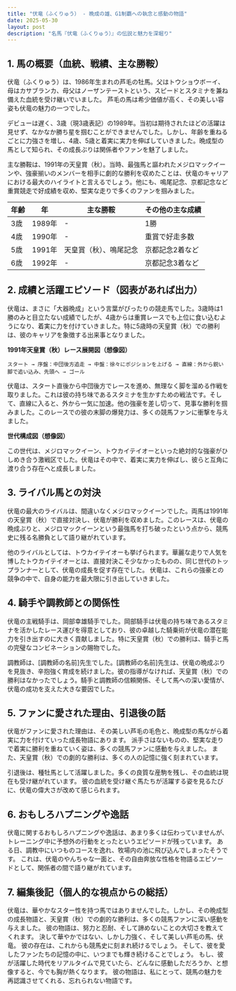 ```yaml
---
title: "伏竜（ふくりゅう） - 晩成の雄、G1制覇への執念と感動の物語"
date: 2025-05-30
layout: post
description: "名馬『伏竜（ふくりゅう）』の伝説と魅力を深堀り"
---
```


## 1. 馬の概要（血統、戦績、主な勝鞍）

伏竜（ふくりゅう）は、1986年生まれの芦毛の牡馬。父はトウショウボーイ、母はカサブランカ、母父はノーザンテーストという、スピードとスタミナを兼ね備えた血統を受け継いでいました。  芦毛の馬は希少価値が高く、その美しい容姿も伏竜の魅力の一つでした。

デビューは遅く、3歳（現3歳表記）の1989年。当初は期待されたほどの活躍は見せず、なかなか勝ち星を掴むことができませんでした。しかし、年齢を重ねるごとに力強さを増し、4歳、5歳と着実に実力を伸ばしていきました。晩成型の馬として知られ、その成長ぶりは関係者やファンを魅了しました。

主な勝鞍は、1991年の天皇賞（秋）。当時、最強馬と謳われたメジロマックイーンや、強豪揃いのメンバーを相手に劇的な勝利を収めたことは、伏竜のキャリアにおける最大のハイライトと言えるでしょう。他にも、鳴尾記念、京都記念など重賞競走で好成績を収め、堅実な走りで多くのファンを掴みました。

| 年齢 | 年 | 主な勝鞍 | その他の主な成績 |
|---|---|---|---|
| 3歳 | 1989年 |  - | 1勝 |
| 4歳 | 1990年 | - | 重賞で好走多数 |
| 5歳 | 1991年 | 天皇賞（秋）、鳴尾記念 | 京都記念2着など |
| 6歳 | 1992年 | - | 京都記念3着など |


## 2. 成績と活躍エピソード（図表があれば出力）

伏竜は、まさに「大器晩成」という言葉がぴったりの競走馬でした。3歳時は1勝のみと目立たない成績でしたが、4歳からは重賞レースでも上位に食い込むようになり、着実に力を付けていきました。特に5歳時の天皇賞（秋）での勝利は、彼のキャリアを象徴する出来事となりました。

**1991年天皇賞（秋）レース展開図（想像図）**

```
スタート → 序盤：中団後方追走 → 中盤：徐々にポジションを上げる → 直線：外から鋭い脚で追い込み、先頭へ → ゴール
```

伏竜は、スタート直後から中団後方でレースを進め、無理なく脚を溜める作戦を取りました。これは彼の持ち味であるスタミナを生かすための戦法です。そして、直線に入ると、外から一気に加速。他の強豪を差し切って、見事な勝利を掴みました。このレースでの彼の末脚の爆発力は、多くの競馬ファンに衝撃を与えました。

**世代構成図（想像図）**

この世代は、メジロマックイーン、トウカイテイオーといった絶対的な強豪がひしめき合う激戦区でした。伏竜はその中で、着実に実力を伸ばし、彼らと互角に渡り合う存在へと成長しました。


## 3. ライバル馬との対決

伏竜の最大のライバルは、間違いなくメジロマックイーンでした。両馬は1991年の天皇賞（秋）で直接対決し、伏竜が勝利を収めました。このレースは、伏竜の晩成ぶりと、メジロマックイーンという最強馬を打ち破ったという点から、競馬史に残る名勝負として語り継がれています。

他のライバルとしては、トウカイテイオーも挙げられます。華麗な走りで人気を博したトウカイテイオーとは、直接対決こそ少なかったものの、同じ世代のトップランナーとして、伏竜の成長を促す存在でした。  伏竜は、これらの強豪との競争の中で、自身の能力を最大限に引き出していきました。


## 4. 騎手や調教師との関係性

伏竜の主戦騎手は、岡部幸雄騎手でした。岡部騎手は伏竜の持ち味であるスタミナを活かしたレース運びを得意としており、彼の卓越した騎乗術が伏竜の潜在能力を引き出すのに大きく貢献しました。特に天皇賞（秋）での勝利は、騎手と馬の完璧なコンビネーションの賜物でした。

調教師は、[調教師の名前]先生でした。[調教師の名前]先生は、伏竜の晩成ぶりを見抜き、辛抱強く育成を続けました。彼の指導がなければ、天皇賞（秋）での勝利はなかったでしょう。騎手と調教師の信頼関係、そして馬への深い愛情が、伏竜の成功を支えた大きな要因でした。


## 5. ファンに愛された理由、引退後の話

伏竜がファンに愛された理由は、その美しい芦毛の毛色と、晩成型の馬ながら着実に力を付けていった成長物語にあります。  派手さはないものの、堅実な走りで着実に勝利を重ねていく姿は、多くの競馬ファンに感動を与えました。  また、天皇賞（秋）での劇的な勝利は、多くの人の記憶に強く刻まれています。

引退後は、種牡馬として活躍しました。多くの良質な産駒を残し、その血統は現在も受け継がれています。  彼の血統を受け継ぐ馬たちが活躍する姿を見るたびに、伏竜の偉大さが改めて感じられます。


## 6. おもしろハプニングや逸話

伏竜に関するおもしろハプニングや逸話は、あまり多くは伝わっていませんが、トレーニング中に予想外の行動をとったというエピソードが残っています。  ある日、調教中にいつものコースを逸れ、牧場内の池に飛び込んでしまったそうです。  これは、伏竜のやんちゃな一面と、その自由奔放な性格を物語るエピソードとして、関係者の間で語り継がれています。


## 7. 編集後記（個人的な視点からの総括）

伏竜は、華やかなスター性を持つ馬ではありませんでした。しかし、その晩成型の成長物語と、天皇賞（秋）での劇的な勝利は、多くの競馬ファンに深い感動を与えました。  彼の物語は、努力と忍耐、そして諦めないことの大切さを教えてくれます。  決して華やかではない、しかし力強く、そして美しい芦毛の馬、伏竜。  彼の存在は、これからも競馬史に刻まれ続けるでしょう。  そして、彼を愛したファンたちの記憶の中に、いつまでも輝き続けることでしょう。  もし、彼が活躍した時代をリアルタイムで見ていたら、どんなに感動しただろうか、と想像すると、今でも胸が熱くなります。  彼の物語は、私にとって、競馬の魅力を再認識させてくれる、忘れられない物語です。
